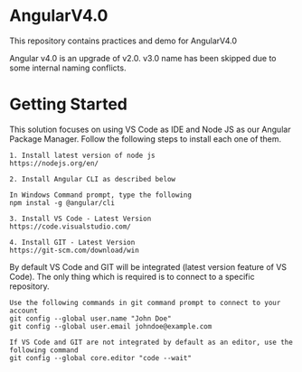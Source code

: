 # AngularV4.0
This repository contains practices and demo for AngularV4.0

Angular v4.0 is an upgrade of v2.0.
v3.0 name has been skipped due to some internal naming conflicts.


# Getting Started

This solution focuses on using VS Code as IDE and Node JS as our Angular Package Manager. Follow the following steps to install each one of them.

	1. Install latest version of node js 
	https://nodejs.org/en/
	
	2. Install Angular CLI as described below
	
	In Windows Command prompt, type the following
	npm instal -g @angular/cli

    3. Install VS Code - Latest Version
    https://code.visualstudio.com/

    4. Install GIT - Latest Version
    https://git-scm.com/download/win


By default VS Code and GIT will be integrated (latest version feature of VS Code). The only thing which is required is to connect to a specific repository.

    Use the following commands in git command prompt to connect to your account
    git config --global user.name "John Doe"
    git config --global user.email johndoe@example.com

    If VS Code and GIT are not integrated by default as an editor, use the following command 
    git config --global core.editor "code --wait"
    

